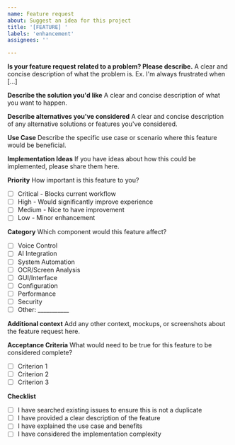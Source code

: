 ```yaml
---
name: Feature request
about: Suggest an idea for this project
title: '[FEATURE] '
labels: 'enhancement'
assignees: ''

---
```


**Is your feature request related to a problem? Please describe.**
A clear and concise description of what the problem is. Ex. I'm always frustrated when [...]

**Describe the solution you'd like**
A clear and concise description of what you want to happen.

**Describe alternatives you've considered**
A clear and concise description of any alternative solutions or features you've considered.

**Use Case**
Describe the specific use case or scenario where this feature would be beneficial.

**Implementation Ideas**
If you have ideas about how this could be implemented, please share them here.

**Priority**
How important is this feature to you?
- [ ] Critical - Blocks current workflow
- [ ] High - Would significantly improve experience
- [ ] Medium - Nice to have improvement
- [ ] Low - Minor enhancement

**Category**
Which component would this feature affect?
- [ ] Voice Control
- [ ] AI Integration
- [ ] System Automation
- [ ] OCR/Screen Analysis
- [ ] GUI/Interface
- [ ] Configuration
- [ ] Performance
- [ ] Security
- [ ] Other: ___________

**Additional context**
Add any other context, mockups, or screenshots about the feature request here.

**Acceptance Criteria**
What would need to be true for this feature to be considered complete?
- [ ] Criterion 1
- [ ] Criterion 2
- [ ] Criterion 3

**Checklist**
- [ ] I have searched existing issues to ensure this is not a duplicate
- [ ] I have provided a clear description of the feature
- [ ] I have explained the use case and benefits
- [ ] I have considered the implementation complexity